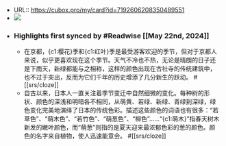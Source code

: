 - URL:: https://cubox.pro/my/card?id=7192606208350489551
- ![](https://image.cubox.pro/cover/5x0zccu857npaf5ym2x2fpxo8wi5yrx9bq9cu57g0oqef1l0ti)
- ### Highlights first synced by #Readwise [[May 22nd, 2024]]
    - 在京都，{c1:樱花}季和{c1:红叶}季是最受游客欢迎的季节，但对于京都人来说，似乎更喜欢现在这个季节。天气不冷也不热，无论是晴朗的日子还是下雨天，新绿都能与之相称，这样的颜色出现在古社寺的传统建筑中，也不过于突出，反而为它们千年的历史增添了几分新生的跃动。 #[[srs/cloze]]
    - 自古以来，日本人一直关注着季节变迁中自然细微的变化。每种树的形状、颜色的深浅和明暗各不相同，从萌黄、若绿、新绿、青绿到深绿，绿色变化完美地演绎了日本的传统色彩。描述这些颜色的词语也有很多：“若草色”、“萌木色”、“若竹色”、“萌葱色”、“柳色”……“{c1:萌木}”指春天树木新发的嫩叶颜色，而“萌葱”则指的是夏天迎来最浓郁色彩的葱的颜色。颜色的名字来自植物，使人迅速能意会。 #[[srs/cloze]]
